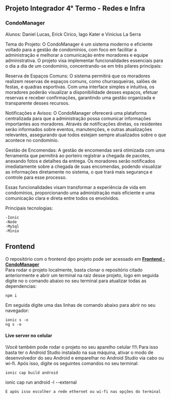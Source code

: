 ## Projeto Integrador 4° Termo - Redes e Infra

### CondoManager

Alunos: Daniel Lucas, Erick Cirico, Iago Kater e Vinicius La Serra 

Tema do Projeto:
O CondoManager é um sistema moderno e eficiente voltado para a gestão de condomínios, com foco em facilitar a administração e melhorar a comunicação entre moradores e equipe administrativa. O projeto visa implementar funcionalidades essenciais para o dia a dia de um condomínio, concentrando-se em três pilares principais:

Reserva de Espaços Comuns: O sistema permitirá que os moradores realizem reservas de espaços comuns, como churrasqueiras, salões de festas, e quadras esportivas. Com uma interface simples e intuitiva, os moradores poderão visualizar a disponibilidade desses espaços, efetuar reservas e receber confirmações, garantindo uma gestão organizada e transparente desses recursos.

Notificações e Avisos: O CondoManager oferecerá uma plataforma centralizada para que a administração possa comunicar informações importantes aos moradores. Através de notificações diretas, os residentes serão informados sobre eventos, manutenções, e outras atualizações relevantes, assegurando que todos estejam sempre atualizados sobre o que acontece no condomínio.

Gestão de Encomendas: A gestão de encomendas será otimizada com uma ferramenta que permitirá ao porteiro registrar a chegada de pacotes, anexando fotos e detalhes da entrega. Os moradores serão notificados imediatamente sobre a chegada de suas encomendas, podendo visualizar as informações diretamente no sistema, o que trará mais segurança e controle para esse processo.

Essas funcionalidades visam transformar a experiência de vida em condomínios, proporcionando uma administração mais eficiente e uma comunicação clara e direta entre todos os envolvidos.

Principais tecnologias:
```
-Ionic
-Node
-MySql
-Minio

```

## Frontend

O repositório com o frontend dpo projeto pode ser acessado em **[Frontend - CondoManager](https://github.com/Condo-Manager/Frontend.git)**  
Para rodar o projeto localmente, basta clonar o repositório citado anteriormente e abrir um terminal na raiz desse projeto,
logo em seguida digite no o comando abaixo no seu terminal para atualizar todas as dependencias:

```
npm i
```
Em seguida digite uma das linhas de comando abaixo para abrir no seu navegador:

```
ionic s -o
ng s -o
```
#### Live server no celular

\Você também pode rodar o projeto no seu aparelho celular !!!\ Para isso basta ter o Android Studio instalado na sua máquina, ativar o modo de desenvolvedor do seu Android e emparelhar no Android Studio via cabo ou wi-fi.
Após isso, digite os seguintes comandos no seu terminal:

```
ionic cap build android
```
ionic cap run android -l --external
```
E após isso escolher a rede ethernet ou wi-fi nas opções do terminal